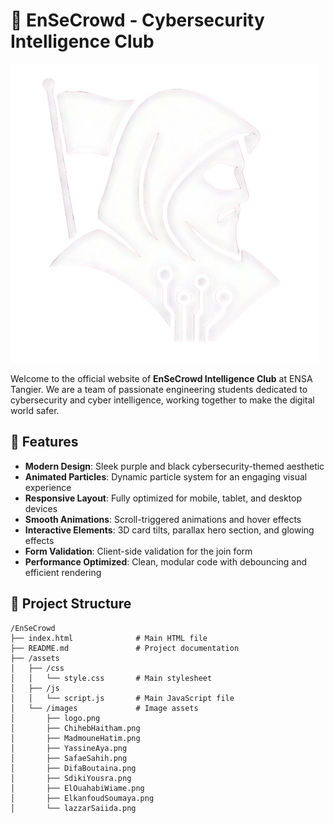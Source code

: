 # 🔐 EnSeCrowd - Cybersecurity Intelligence Club

![EnSeCrowd Logo](assets/images/logo.png)

Welcome to the official website of **EnSeCrowd Intelligence Club** at ENSA Tangier. We are a team of passionate engineering students dedicated to cybersecurity and cyber intelligence, working together to make the digital world safer.

## 🌟 Features

- **Modern Design**: Sleek purple and black cybersecurity-themed aesthetic
- **Animated Particles**: Dynamic particle system for an engaging visual experience
- **Responsive Layout**: Fully optimized for mobile, tablet, and desktop devices
- **Smooth Animations**: Scroll-triggered animations and hover effects
- **Interactive Elements**: 3D card tilts, parallax hero section, and glowing effects
- **Form Validation**: Client-side validation for the join form
- **Performance Optimized**: Clean, modular code with debouncing and efficient rendering

## 📁 Project Structure

```
/EnSeCrowd
├── index.html              # Main HTML file
├── README.md               # Project documentation
├── /assets
│   ├── /css
│   │   └── style.css       # Main stylesheet
│   ├── /js
│   │   └── script.js       # Main JavaScript file
│   └── /images             # Image assets
│       ├── logo.png
│       ├── ChihebHaitham.png
│       ├── MadmouneHatim.png
│       ├── YassineAya.png
│       ├── SafaeSahih.png
│       ├── DifaBoutaina.png
│       ├── SdikiYousra.png
│       ├── ElOuahabiWiame.png
│       ├── ElkanfoudSoumaya.png
│       └── lazzarSaiida.png
```